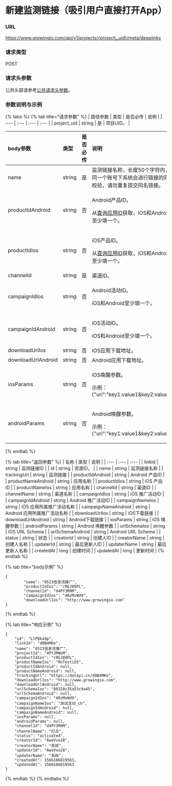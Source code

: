 # 新建监测链接（吸引用户直接打开App）

### URL

https://www.growingio.com/api/v1/projects/{project\_uid}/meta/deeplinks

### 请求类型

POST

### 请求头参数

公共头部请参考[公共请求头参数](../../authenticate.md)。

### 参数说明与示例

{% tabs %}
{% tab title="请求参数" %}
| 路径参数 | 类型 | 是否必传 | 说明 |
| :--- | :--- | :--- | :--- |
| project\_uid | string | 是 | 项目UID。 |

<table>
  <thead>
    <tr>
      <th style="text-align:left">body&#x53C2;&#x6570;</th>
      <th style="text-align:left">&#x7C7B;&#x578B;</th>
      <th style="text-align:left">&#x662F;&#x5426;&#x5FC5;&#x4F20;</th>
      <th style="text-align:left">&#x8BF4;&#x660E;</th>
    </tr>
  </thead>
  <tbody>
    <tr>
      <td style="text-align:left">name</td>
      <td style="text-align:left">string</td>
      <td style="text-align:left">&#x662F;</td>
      <td style="text-align:left">&#x76D1;&#x6D4B;&#x94FE;&#x63A5;&#x540D;&#x79F0;&#xFF0C;&#x957F;&#x5EA6;50&#x4E2A;&#x5B57;&#x7B26;&#x5185;&#xFF0C;&#x540C;&#x4E00;&#x4E2A;&#x8D26;&#x53F7;&#x4E0B;&#x7CFB;&#x7EDF;&#x4F1A;&#x8FDB;&#x884C;&#x94FE;&#x63A5;&#x7684;&#x540C;&#x540D;&#x6821;&#x9A8C;&#xFF0C;&#x8BF7;&#x52FF;&#x91CD;&#x590D;&#x63D0;&#x4EA4;&#x540C;&#x540D;&#x94FE;&#x63A5;&#x3002;</td>
    </tr>
    <tr>
      <td style="text-align:left">productIdAndroid</td>
      <td style="text-align:left">string</td>
      <td style="text-align:left">&#x5426;</td>
      <td style="text-align:left">
        <p>Android&#x4EA7;&#x54C1;ID&#x3002;</p>
        <p>&#x4ECE;<a href="https://app.gitbook.com/@help-1/s/doc/~/edit/drafts/-LpD4UbAD2BQKUq6Kf4L/untitled/api-can-kao/guang-gao-jian-ce-lian-jie-chuang-jian-fu-wu-api/jie-kou-ding-yi/cha-xun-ying-yong-id">&#x67E5;&#x8BE2;&#x5E94;&#x7528;ID</a>&#x83B7;&#x53D6;&#xFF0C;iOS&#x548C;Android&#x81F3;&#x5C11;&#x586B;&#x4E00;&#x4E2A;&#x3002;</p>
      </td>
    </tr>
    <tr>
      <td style="text-align:left">productIdIos</td>
      <td style="text-align:left">string</td>
      <td style="text-align:left">&#x5426;</td>
      <td style="text-align:left">
        <p>iOS&#x4EA7;&#x54C1;ID&#x3002;</p>
        <p>&#x4ECE;<a href="https://app.gitbook.com/@help-1/s/doc/~/edit/drafts/-LpD4UbAD2BQKUq6Kf4L/untitled/api-can-kao/guang-gao-jian-ce-lian-jie-chuang-jian-fu-wu-api/jie-kou-ding-yi/cha-xun-ying-yong-id">&#x67E5;&#x8BE2;&#x5E94;&#x7528;ID</a>&#x83B7;&#x53D6;&#xFF0C;iOS&#x548C;Android&#x81F3;&#x5C11;&#x586B;&#x4E00;&#x4E2A;&#x3002;</p>
      </td>
    </tr>
    <tr>
      <td style="text-align:left">channelId</td>
      <td style="text-align:left">string</td>
      <td style="text-align:left">&#x662F;</td>
      <td style="text-align:left">&#x6E20;&#x9053;ID&#x3002;</td>
    </tr>
    <tr>
      <td style="text-align:left">campaignIdIos</td>
      <td style="text-align:left">string</td>
      <td style="text-align:left">&#x5426;</td>
      <td style="text-align:left">
        <p>Android&#x6D3B;&#x52A8;ID&#x3002;</p>
        <p>iOS&#x548C;Android&#x81F3;&#x5C11;&#x586B;&#x4E00;&#x4E2A;&#x3002;</p>
      </td>
    </tr>
    <tr>
      <td style="text-align:left">campaignIdAndroid</td>
      <td style="text-align:left">string</td>
      <td style="text-align:left">&#x5426;</td>
      <td style="text-align:left">
        <p>iOS&#x6D3B;&#x52A8;ID&#x3002;</p>
        <p>iOS&#x548C;Android&#x81F3;&#x5C11;&#x586B;&#x4E00;&#x4E2A;&#x3002;</p>
      </td>
    </tr>
    <tr>
      <td style="text-align:left">downloadUrlIos</td>
      <td style="text-align:left">string</td>
      <td style="text-align:left">&#x5426;</td>
      <td style="text-align:left">iOS&#x5E94;&#x7528;&#x4E0B;&#x8F7D;&#x5730;&#x5740;&#x3002;</td>
    </tr>
    <tr>
      <td style="text-align:left">downloadUrlAndroid</td>
      <td style="text-align:left">string</td>
      <td style="text-align:left">&#x5426;</td>
      <td style="text-align:left">Android&#x5E94;&#x7528;&#x4E0B;&#x8F7D;&#x5730;&#x5740;&#x3002;</td>
    </tr>
    <tr>
      <td style="text-align:left">iosParams</td>
      <td style="text-align:left">string</td>
      <td style="text-align:left">&#x5426;</td>
      <td style="text-align:left">
        <p>iOS&#x5524;&#x9192;&#x53C2;&#x6570;&#x3002;</p>
        <p>&#x793A;&#x4F8B;&#xFF1A;{&quot;uri&quot;:&quot;key1:value1&amp;key2:value2&quot;}</p>
      </td>
    </tr>
    <tr>
      <td style="text-align:left">androidParams</td>
      <td style="text-align:left">string</td>
      <td style="text-align:left">&#x5426;</td>
      <td style="text-align:left">
        <p>Android&#x5524;&#x9192;&#x53C2;&#x6570;&#x3002;</p>
        <p>&#x793A;&#x4F8B;&#xFF1A;{&quot;uri&quot;:&quot;key1:value1&amp;key2:value2&quot;}</p>
      </td>
    </tr>
  </tbody>
</table>
{% endtab %}

{% tab title="返回参数" %}
| 名称 | 类型 | 说明 |
| :--- | :--- | :--- |
| linkId | string | 监测链接ID |
| id | string | 资源ID。 |
| name | string | 监测链接名称 |
| trackingUrl | string | 监测链接 |
| productIdAndroid | string | Android 产品ID |
| productNameAndroid | string | 应用名称 |
| productIdIos | string | iOS 产品ID |
| productNameIos | string | 应用名称 |
| channelId | string | 渠道ID |
| channelName | string | 渠道名称 |
| campaignIdIos | string | iOS 推广活动ID |
| campaignIdAndroid | string | Android 推广活动ID |
| campaignNameIos | string | iOS 应用所属推广活动名称 |
| campaignNameAndroid | string | Android 应用所属推广活动名称 |
| downloadUrlIos | string | iOS下载链接 |
| downloadUrlAndroid | string | Android下载链接 |
| iosParams | string | iOS 唤醒参数 |
| androidParams | string | Android 唤醒参数 |
| urlSchemaIos | string | iOS URL Schema |
| urlSchemaAndroid | string | Android URL Scheme |
| status | string | 状态 |
| creatorId | string | 创建人ID |
| creatorName | string | 创建人名称 |
| updaterId | string | 最后更新人ID |
| updaterName | string | 最后更新人名称 |
| createdAt | long | 创建时间 |
| updatedAt | long | 更新时间 |
{% endtab %}

{% tab title="body示例" %}
```text
{
        "name": "0523信息流推广",
        "productIdIos": "rREJ88PL",
        "channelId": "d4PY3M9M",
        "campaignIdIos": "4RzMvWd9",
        "downloadUrlIos": "http://www.growingio.com"
}
```
{% endtab %}

{% tab title="响应示例" %}
```text
{
    "id": "LlPQka9p",
    "linkId": "d0B4MKe",
    "name": "0523信息流推广",
    "projectId": "4PYJMWoM",
    "productIdIos": "rREJ88PL",
    "productNameIos": "RnTestiOS",
    "productIdAndroid": null,
    "productNameAndroid": null,
    "trackingUrl": "https://datayi.cn/d0B4MKe",
    "downloadUrlIos": "http://www.growingio.com",
    "downloadUrlAndroid": null,
    "urlSchemaIos": "80310c35a53c9a45",
    "urlSchemaAndroid": null,
    "campaignIdIos": "4RzMvWd9",
    "campaignNameIos": "测试活动_ch",
    "campaignIdAndroid": null,
    "campaignNameAndroid": null,
    "iosParams": null,
    "androidParams": null,
    "channelId": "d4PY3M9M",
    "channelName": "打点",
    "status": "activated",
    "creatorId": "AwoVvo28",
    "creatorName": "系统",
    "updaterId": "AwoVvo28",
    "updaterName": "系统",
    "createdAt": 1566186819563,
    "updatedAt": 1566186819563
}
```
{% endtab %}
{% endtabs %}

